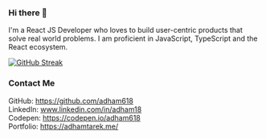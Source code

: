 
### Hi there 👋
I'm a React JS Developer who loves to build user-centric products that solve real world problems.
I am proficient in JavaScript, TypeScript and the React ecosystem.

[![GitHub Streak](http://github-readme-streak-stats.herokuapp.com?user=adham618&theme=holi-theme&date_format=M%20j%5B%2C%20Y%5D)](https://git.io/streak-stats)

### Contact Me

GitHub: https://github.com/adham618<br>
LinkedIn: www.linkedin.com/in/adham18<br>
Codepen: https://codepen.io/adham618<br>
Portfolio: https://adhamtarek.me/<br>
